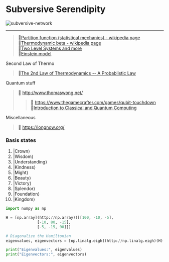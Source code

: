# Subversive Serendipity 
![subversive-network](https://user-images.githubusercontent.com/111261353/215251057-2a92883b-aff6-42da-b735-61205deaa26f.png)  


---
> 🔗[Partition function (statistical mechanics) - wikipedia page](https://en.wikipedia.org/wiki/Partition_function_(statistical_mechanics)#Canonical_partition_function)  
> 🔗[Thermodynamic beta - wikipedia page](https://en.wikipedia.org/wiki/Thermodynamic_beta)      
> 🔗[Two Level Systems and more](http://home.thep.lu.se/~larsg/Site/SM2.pdf)  
> 📘[Einstein model](https://solidstate.quantumtinkerer.tudelft.nl/1_einstein_model/)

Second Law of Thermo
> 🔗[The 2nd Law of Thermodynamics -- A Probablistic Law](https://www.compadre.org/nexusph/course/view.cfm?ID=482)   

Quantum stuff
> 🔗 http://www.thomaswong.net/  
>> 🎲 https://www.thegamecrafter.com/games/qubit-touchdown   
>> 📖[Introduction to Classical and Quantum Computing](http://www.thomaswong.net/introduction-to-classical-and-quantum-computing-1e3p.pdf)

Miscellaneous 

> 🔗 https://longnow.org/  


### Basis states
1. $|\text{Crown}\rangle$
2. $|\text{Wisdom}\rangle$
3. $|\text{Understanding}\rangle$
4. $|\text{Kindness}\rangle$
5. $|\text{Might}\rangle$
6. $|\text{Beauty}\rangle$
7. $|\text{Victory}\rangle$
8. $|\text{Splendor}\rangle$
9. $|\text{Foundation}\rangle$
10. $|\text{Kingdom}\rangle$

```py
import numpy as np

H = [np.array](http://np.array)([[100, -10, -5],
              [-10, 80, -15],
              [-5, -15, 90]])

# Diagonalize the Hamiltonian
eigenvalues, eigenvectors = [np.linalg.eigh](http://np.linalg.eigh)(H)

print("Eigenvalues:", eigenvalues)
print("Eigenvectors:", eigenvectors)
```
